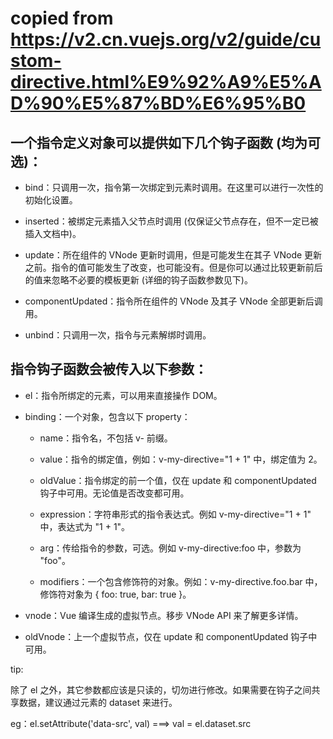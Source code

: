 # copied from https://v2.cn.vuejs.org/v2/guide/custom-directive.html%E9%92%A9%E5%AD%90%E5%87%BD%E6%95%B0

## 一个指令定义对象可以提供如下几个钩子函数 (均为可选)：

- bind：只调用一次，指令第一次绑定到元素时调用。在这里可以进行一次性的初始化设置。

- inserted：被绑定元素插入父节点时调用 (仅保证父节点存在，但不一定已被插入文档中)。

- update：所在组件的 VNode 更新时调用，但是可能发生在其子 VNode 更新之前。指令的值可能发生了改变，也可能没有。但是你可以通过比较更新前后的值来忽略不必要的模板更新 (详细的钩子函数参数见下)。

- componentUpdated：指令所在组件的 VNode 及其子 VNode 全部更新后调用。

- unbind：只调用一次，指令与元素解绑时调用。

## 指令钩子函数会被传入以下参数：

- el：指令所绑定的元素，可以用来直接操作 DOM。

- binding：一个对象，包含以下 property：

  - name：指令名，不包括 v- 前缀。

  - value：指令的绑定值，例如：v-my-directive="1 + 1" 中，绑定值为 2。

  - oldValue：指令绑定的前一个值，仅在 update 和 componentUpdated 钩子中可用。无论值是否改变都可用。

  - expression：字符串形式的指令表达式。例如 v-my-directive="1 + 1" 中，表达式为 "1 + 1"。

  - arg：传给指令的参数，可选。例如 v-my-directive:foo 中，参数为 "foo"。

  - modifiers：一个包含修饰符的对象。例如：v-my-directive.foo.bar 中，修饰符对象为 { foo: true, bar: true }。

- vnode：Vue 编译生成的虚拟节点。移步 VNode API 来了解更多详情。

- oldVnode：上一个虚拟节点，仅在 update 和 componentUpdated 钩子中可用。

tip:

除了 el 之外，其它参数都应该是只读的，切勿进行修改。如果需要在钩子之间共享数据，建议通过元素的 dataset 来进行。

eg：el.setAttribute('data-src', val) ===> val = el.dataset.src

